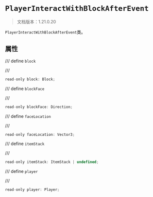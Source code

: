 # `PlayerInteractWithBlockAfterEvent`

> 文档版本：1.21.0.20

`PlayerInteractWithBlockAfterEvent`类。

## 属性

/// define
`block`


///

```js
read-only block: Block;
```


/// define
`blockFace`


///

```js
read-only blockFace: Direction;
```


/// define
`faceLocation`


///

```js
read-only faceLocation: Vector3;
```


/// define
`itemStack`


///

```js
read-only itemStack: ItemStack | undefined;
```


/// define
`player`


///

```js
read-only player: Player;
```

